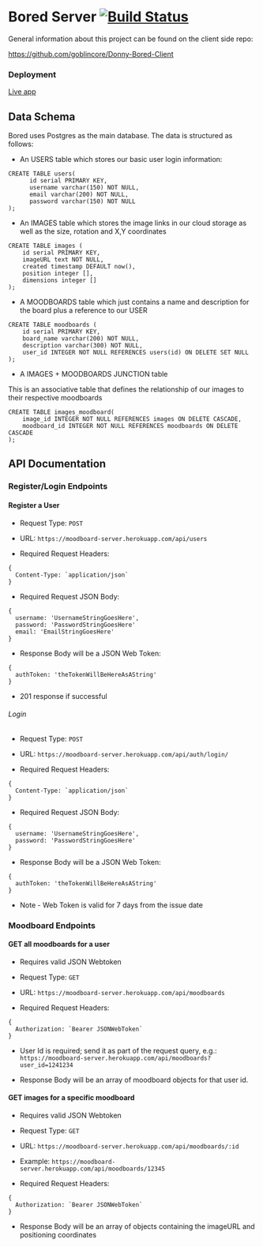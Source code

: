 # Bored Server [![Build Status](https://travis-ci.org/thinkful-ei22/Donny-Bored-Server.svg?branch=master)](https://travis-ci.org/thinkful-ei22/Donny-Bored-Server)

General information about this project can be found on the client side repo:

https://github.com/goblincore/Donny-Bored-Client

### Deployment

[Live app](https://bored-client.herokuapp.com/)

## Data Schema

Bored uses Postgres as the main database. The data is structured as follows:

* An USERS table which stores our basic user login information:
```
CREATE TABLE users(
      id serial PRIMARY KEY,
      username varchar(150) NOT NULL,
      email varchar(200) NOT NULL,
      password varchar(150) NOT NULL
);
```


* An IMAGES table which stores the image links in our cloud storage as well as the size, rotation and X,Y coordinates

```
CREATE TABLE images (
    id serial PRIMARY KEY,
    imageURL text NOT NULL,
    created timestamp DEFAULT now(),
    position integer [],
    dimensions integer []
);
```

* A MOODBOARDS table which just contains a name and description for the board plus a reference to our USER

```
CREATE TABLE moodboards (
    id serial PRIMARY KEY,
    board_name varchar(200) NOT NULL,
    description varchar(300) NOT NULL,
    user_id INTEGER NOT NULL REFERENCES users(id) ON DELETE SET NULL
);
```


* A IMAGES + MOODBOARDS JUNCTION table

This is an associative table that defines the relationship of our images to their respective moodboards

```
CREATE TABLE images_moodboard(
    image_id INTEGER NOT NULL REFERENCES images ON DELETE CASCADE,
    moodboard_id INTEGER NOT NULL REFERENCES moodboards ON DELETE CASCADE
);

```

## API Documentation

### Register/Login Endpoints

#### Register a User 

* Request Type: `POST`

* URL: `https://moodboard-server.herokuapp.com/api/users`

* Required Request Headers: 
```
{
  Content-Type: `application/json`
}
```

* Required Request JSON Body: 
```
{
  username: 'UsernameStringGoesHere',
  password: 'PasswordStringGoesHere'
  email: 'EmailStringGoesHere'
}
```

* Response Body will be a JSON Web Token: 
```
{
  authToken: 'theTokenWillBeHereAsAString'
}
```

*  201 response if successful


###### Login

* Request Type: `POST`

* URL: `https://moodboard-server.herokuapp.com/api/auth/login/`

* Required Request Headers: 
```
{
  Content-Type: `application/json`
}
```

* Required Request JSON Body: 
```
{
  username: 'UsernameStringGoesHere',
  password: 'PasswordStringGoesHere'
}
```

* Response Body will be a JSON Web Token: 
```
{
  authToken: 'theTokenWillBeHereAsAString'
}
```

* Note - Web Token is valid for 7 days from the issue date



### Moodboard Endpoints

#### GET all moodboards for a user

* Requires valid JSON Webtoken

* Request Type: `GET`

* URL: `https://moodboard-server.herokuapp.com/api/moodboards`

* Required Request Headers: 
```
{
  Authorization: `Bearer JSONWebToken`
}
```

* User Id is required; send it as part of the request query, e.g.:
`https://moodboard-server.herokuapp.com/api/moodboards?user_id=1241234`

* Response Body will be an array of moodboard objects for that user id. 


#### GET images for a specific moodboard

* Requires valid JSON Webtoken

* Request Type: `GET`

* URL: `https://moodboard-server.herokuapp.com/api/moodboards/:id`

* Example: `https://moodboard-server.herokuapp.com/api/moodboards/12345`

* Required Request Headers: 
```
{
  Authorization: `Bearer JSONWebToken`
}
```

* Response Body will be an array of objects containing the imageURL and positioning coordinates




